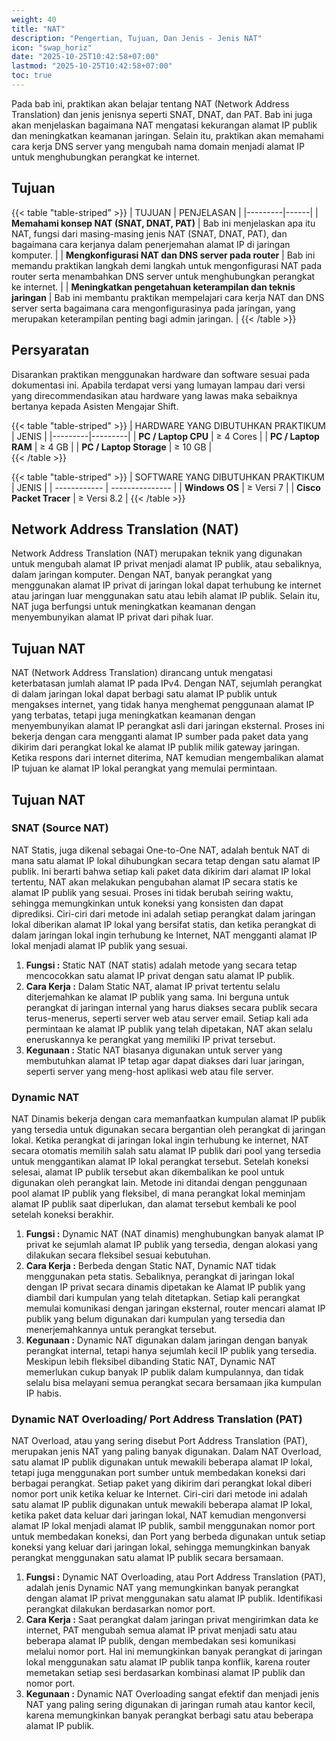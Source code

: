 ```yaml
---
weight: 40
title: "NAT"
description: "Pengertian, Tujuan, Dan Jenis - Jenis NAT"
icon: "swap_horiz"
date: "2025-10-25T10:42:58+07:00"
lastmod: "2025-10-25T10:42:58+07:00"
toc: true
---
```


Pada bab ini, praktikan akan belajar tentang NAT (Network Address Translation) dan jenis
jenisnya seperti SNAT, DNAT, dan PAT. Bab ini juga akan menjelaskan bagaimana NAT
mengatasi kekurangan alamat IP publik dan meningkatkan keamanan jaringan. Selain itu,
praktikan akan memahami cara kerja DNS server yang mengubah nama domain menjadi
alamat IP untuk menghubungkan perangkat ke internet.

## Tujuan

{{< table "table-striped" >}}
| TUJUAN | PENJELASAN |
|---------|------|
| **Memahami konsep NAT (SNAT, DNAT, PAT)** | Bab ini menjelaskan apa itu NAT, fungsi dari masing-masing jenis NAT (SNAT, DNAT, PAT), dan bagaimana cara kerjanya dalam penerjemahan alamat IP di jaringan komputer. |
| **Mengkonfigurasi NAT dan DNS server pada router** | Bab ini memandu praktikan langkah demi langkah untuk mengonfigurasi NAT pada router serta menambahkan DNS server untuk menghubungkan perangkat ke internet. |
| **Meningkatkan pengetahuan keterampilan dan teknis jaringan** | Bab ini membantu praktikan mempelajari cara kerja NAT dan DNS server serta bagaimana cara mengonfigurasinya pada jaringan, yang merupakan keterampilan penting bagi admin jaringan. |
{{< /table >}}

## Persyaratan

Disarankan praktikan menggunakan hardware dan software sesuai pada dokumentasi ini.
Apabila terdapat versi yang lumayan lampau dari versi yang direcommendasikan atau
hardware yang lawas maka sebaiknya bertanya kepada Asisten Mengajar Shift.

{{< table "table-striped" >}}
| HARDWARE YANG DIBUTUHKAN PRAKTIKUM | JENIS |
|---------|---------|
| **PC / Laptop CPU** | ≥ 4 Cores |
| **PC / Laptop RAM** | ≥ 4 GB |
| **PC / Laptop Storage** | ≥ 10 GB |  
{{< /table >}}

{{< table "table-striped" >}}
| SOFTWARE YANG DIBUTUHKAN PRAKTIKUM | JENIS |
| ------------ | --------------- |
| **Windows OS** | ≥ Versi 7 |
| **Cisco Packet Tracer** | ≥ Versi 8.2 |
{{< /table >}}

## Network Address Translation (NAT)

Network Address Translation (NAT) merupakan teknik yang digunakan untuk
mengubah alamat IP privat menjadi alamat IP publik, atau sebaliknya, dalam jaringan
komputer. Dengan NAT, banyak perangkat yang menggunakan alamat IP privat di
jaringan lokal dapat terhubung ke internet atau jaringan luar menggunakan satu atau
lebih alamat IP publik. Selain itu, NAT juga berfungsi untuk meningkatkan keamanan
dengan menyembunyikan alamat IP privat dari pihak luar.

## Tujuan NAT

NAT (Network Address Translation) dirancang untuk mengatasi keterbatasan
jumlah alamat IP pada IPv4. Dengan NAT, sejumlah perangkat di dalam jaringan lokal
dapat berbagi satu alamat IP publik untuk mengakses internet, yang tidak hanya
menghemat penggunaan alamat IP yang terbatas, tetapi juga meningkatkan
keamanan dengan menyembunyikan alamat IP perangkat asli dari jaringan eksternal.
Proses ini bekerja dengan cara mengganti alamat IP sumber pada paket data yang
dikirim dari perangkat lokal ke alamat IP publik milik gateway jaringan. Ketika respons
dari internet diterima, NAT kemudian mengembalikan alamat IP tujuan ke alamat IP
lokal perangkat yang memulai permintaan.

## Tujuan NAT

### SNAT (Source NAT)

NAT Statis, juga dikenal sebagai One-to-One NAT, adalah bentuk NAT di mana
satu alamat IP lokal dihubungkan secara tetap dengan satu alamat IP publik. Ini berarti
bahwa setiap kali paket data dikirim dari alamat IP lokal tertentu, NAT akan melakukan
pengubahan alamat IP secara statis ke alamat IP publik yang sesuai. Proses ini tidak
berubah seiring waktu, sehingga memungkinkan untuk koneksi yang konsisten dan
dapat diprediksi. Ciri-ciri dari metode ini adalah setiap perangkat dalam jaringan lokal diberikan alamat IP lokal yang bersifat statis, dan ketika perangkat di dalam jaringan
lokal ingin terhubung ke Internet, NAT mengganti alamat IP lokal menjadi alamat IP
publik yang sesuai.

1.  <strong>Fungsi :</strong> Static NAT (NAT statis) adalah metode yang secara tetap mencocokkan satu alamat IP privat dengan satu alamat IP publik.
2.  <strong>Cara Kerja :</strong> Dalam Static NAT, alamat IP privat tertentu selalu diterjemahkan ke alamat IP publik yang sama. Ini berguna untuk perangkat di jaringan internal yang harus diakses secara publik secara terus-menerus, seperti server web atau server email. Setiap kali ada permintaan ke alamat IP publik yang telah dipetakan, NAT akan selalu eneruskannya ke perangkat yang memiliki IP privat tersebut.
3.  <strong>Kegunaan :</strong> Static NAT biasanya digunakan untuk server yang membutuhkan alamat IP tetap agar dapat diakses dari luar jaringan, seperti server yang meng-host aplikasi web atau file server.

### Dynamic NAT

NAT Dinamis bekerja dengan cara memanfaatkan kumpulan alamat IP publik
yang tersedia untuk digunakan secara bergantian oleh perangkat di jaringan
lokal. Ketika perangkat di jaringan lokal ingin terhubung ke internet, NAT
secara otomatis memilih salah satu alamat IP publik dari pool yang tersedia
untuk menggantikan alamat IP lokal perangkat tersebut. Setelah koneksi
selesai, alamat IP publik tersebut akan dikembalikan ke pool untuk digunakan
oleh perangkat lain. Metode ini ditandai dengan penggunaan pool alamat IP
publik yang fleksibel, di mana perangkat lokal meminjam alamat IP publik saat
diperlukan, dan alamat tersebut kembali ke pool setelah koneksi berakhir.

1.  <strong>Fungsi :</strong> Dynamic NAT (NAT dinamis) menghubungkan banyak alamat IP privat ke sejumlah alamat IP publik yang tersedia, dengan alokasi yang dilakukan secara fleksibel sesuai kebutuhan.
2.  <strong>Cara Kerja :</strong> Berbeda dengan Static NAT, Dynamic NAT tidak menggunakan peta statis. Sebaliknya, perangkat di jaringan lokal dengan IP privat secara dinamis dipetakan ke Alamat IP publik yang diambil dari kumpulan yang telah ditetapkan. Setiap kali perangkat memulai komunikasi dengan jaringan eksternal, router mencari alamat IP publik yang belum digunakan dari kumpulan yang tersedia dan menerjemahkannya untuk perangkat tersebut.
3.  <strong>Kegunaan :</strong> Dynamic NAT digunakan dalam jaringan dengan banyak perangkat internal, tetapi hanya sejumlah kecil IP publik yang tersedia. Meskipun lebih fleksibel dibanding Static NAT, Dynamic NAT memerlukan cukup banyak IP publik dalam kumpulannya, dan tidak selalu bisa melayani semua perangkat secara bersamaan jika kumpulan IP habis.

### Dynamic NAT Overloading/ Port Address Translation (PAT)

NAT Overload, atau yang sering disebut Port Address Translation (PAT),
merupakan jenis NAT yang paling banyak digunakan. Dalam NAT Overload,
satu alamat IP publik digunakan untuk mewakili beberapa alamat IP lokal,
tetapi juga menggunakan port sumber untuk membedakan koneksi dari
berbagai perangkat. Setiap paket yang dikirim dari perangkat lokal diberi
nomor port unik ketika keluar ke Internet. Ciri-ciri dari metode ini adalah satu
alamat IP publik digunakan untuk mewakili beberapa alamat IP lokal, ketika
paket data keluar dari jaringan lokal, NAT kemudian mengonversi alamat IP
lokal menjadi alamat IP publik, sambil menggunakan nomor port untuk
membedakan koneksi, dan Port yang berbeda digunakan untuk setiap koneksi
yang keluar dari jaringan lokal, sehingga memungkinkan banyak perangkat
menggunakan satu alamat IP publik secara bersamaan.

1.  <strong>Fungsi :</strong> Dynamic NAT Overloading, atau Port Address Translation (PAT), adalah jenis Dynamic NAT yang memungkinkan banyak perangkat dengan alamat IP privat menggunakan satu alamat IP publik. Identifikasi perangkat dilakukan berdasarkan nomor port.
2.  <strong>Cara Kerja :</strong> Saat perangkat dalam jaringan privat mengirimkan data ke internet, PAT mengubah semua alamat IP privat menjadi satu atau beberapa alamat IP publik, dengan membedakan sesi komunikasi melalui nomor port. Hal ini memungkinkan banyak perangkat di jaringan lokal
    menggunakan satu alamat IP publik tanpa konflik, karena router memetakan setiap sesi berdasarkan kombinasi alamat IP publik dan nomor port.
3.  <strong>Kegunaan :</strong> Dynamic NAT Overloading sangat efektif dan menjadi jenis NAT yang paling sering digunakan di jaringan rumah atau kantor kecil, karena memungkinkan banyak perangkat berbagi satu atau beberapa alamat IP publik.
